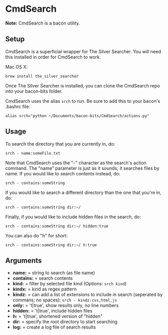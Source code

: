# CmdSearch #

__Note:__ CmdSearch is a bacon utility.

## Setup ##

CmdSearch is a superficial wrapper for The Silver Searcher.  You will need this installed in order for CmdSearch to work.

Mac OS X:

```
brew install the_silver_searcher
```

Once The Silver Searcher is installed, you can clone the CmdSearch repo into your bacon-bits folder.

CmdSearch uses the alias `srch` to run.  Be sure to add this to your bacon's .bashrc file:

```
alias srch="python ~/Documents/bacon-bits/CmdSearch/actions.py"
```

## Usage ##

To search the directory that you are currently in, do:

```
srch - name:someFile.txt
```

Note that CmdSearch uses the "-" character as the search's action command.  The "name" parameter is just as it sounds; it searches files by name.  If you would like to search contents instead, do:

```
srch - contains:someString
```

If you would like to search a different directory than the one that you're in, do:

```
srch - contains:someString dir:~/
```

Finally, if you would like to include hidden files in the search, do:

```
srch - contains:someString dir:~/ hidden:true
```

You can also do "h" for short:

```
srch - contains:someString dir:~/ h:true
```

## Arguments ##

- __name:__ = string to search (as file name)
- __contains:__ = search contents
- __kind:__ = filter by selected file kind (Options: `srch kind`)
- __kindx:__ = kind as regex pattern
- __kindz:__ = can add a list of extensions to include in search (seperated by commans; no spaces):  `srch - kindz:css,html,js`
- __only:__ = 't|true', show results only, no line numbers
- __hidden:__ = 't|true', include hidden files
- __h:__ = 't|true', shortened version of "hidden"
- __dir:__ = specify the root directory to start searching
- __log:__ = create a log file of search results




